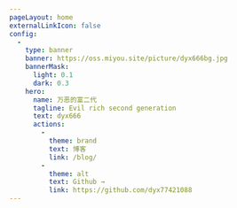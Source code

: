 ```yaml
---
pageLayout: home
externalLinkIcon: false
config:
  -
    type: banner
    banner: https://oss.miyou.site/picture/dyx666bg.jpg
    bannerMask:
      light: 0.1
      dark: 0.3
    hero:
      name: 万恶的富二代
      tagline: Evil rich second generation
      text: dyx666
      actions:
        -
          theme: brand
          text: 博客
          link: /blog/
        -
          theme: alt
          text: Github →
          link: https://github.com/dyx77421088
---
```

